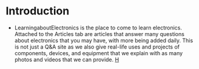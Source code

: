 # Introduction

- LearningaboutElectronics is the place to come to learn electronics. Attached to the Articles tab are articles that answer many questions about electronics that you may have, with more being added daily. This is not just a Q&A site as we also give real-life uses and projects of components, devices, and equipment that we explain with as many photos and videos that we can provide. [H](http://www.learningaboutelectronics.com/)
